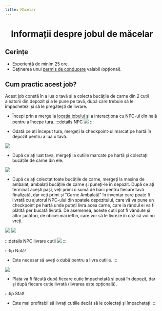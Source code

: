 ```yaml
---
title: Măcelar
---
```


# <center>Informații despre jobul de măcelar</center>

## Cerințe

- Experiență de minim 25 ore.
- Deținerea unui [permis de conducere](/general/scoala) valabil (opțional).

## Cum practic acest job?

Acest job constă în a lua o tavă și a colecta bucățile de carne din 2 cutii aleatorii din depozit și a le pune pe tavă, după care trebuie să le împachetezi și să le pregătești de livrare.

- Începi prin a merge la [locația jobului](locatii) și a interacționa cu NPC-ul din hală pentru a începe tura.
:::details NPC
![](https://i.imgur.com/YBsWmtE.png)
:::

- Odată ce ați început tura, mergeți la checkpoint-ul marcat pe hartă în depozit pentru a lua o tavă.

![](https://i.imgur.com/DtlCQyG.gif)

- După ce ați luat tava, mergeți la cutiile marcate pe hartă și colectați bucățile de carne din ele.

![](https://i.imgur.com/wd6bJOd.gif)

- După ce ați colectat toate bucățile de carne, mergeți la mașina de ambalat, ambalați bucățile de carne și puneți-le în depozit. După ce ați terminat acești pași, veți primi o sumă de bani pentru fiecare tavă finalizată, dar veți primi și "Carne Ambalată" în inventar care poate fi livrată cu ajutorul NPC-ului din spatele depozitului, care vă va pune un checkpoint pe hartă unde puteți livra acea carne, care la rândul ei va fi plătită per bucată livrată. De asemenea, aceste cutii pot fi vândute și altor jucători, de obicei mai ieftin, care vor să le livreze în caz că voi nu vreți.

![](https://i.imgur.com/w1AD3h6.gif)
![](https://i.imgur.com/Vs54DP0.png)

:::details NPC livrare cutii
![](https://i.imgur.com/o5iB8lW.png)
:::

:::tip Notă!
- Este necesar să aveți o dubă pentru a livra cutiile.
:::

![](https://i.imgur.com/BkAuOh9.gif)

- Plata va fi făcută după fiecare cutie împachetată și pusă în depozit, dar și după fiecare cutie livrată (livrarea este opțională).

:::tip Sfat!
- Este mai profitabil să livrați cutiile decât să le colectați și împachetați.
:::